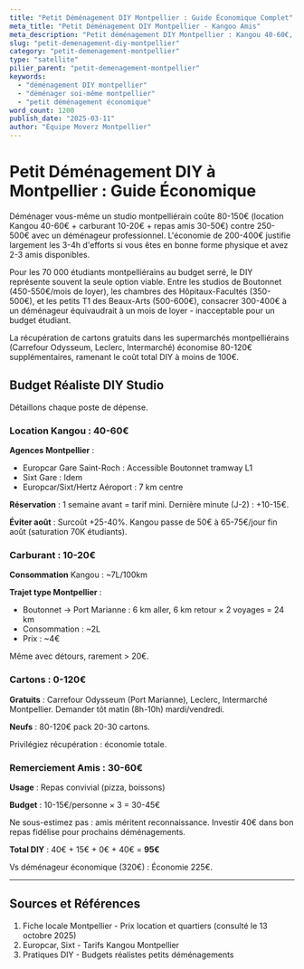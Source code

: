 ```yaml
---
title: "Petit Déménagement DIY Montpellier : Guide Économique Complet"
meta_title: "Petit Déménagement DIY Montpellier - Kangoo Amis"
meta_description: "Petit déménagement DIY Montpellier : Kangou 40-60€, économie 200-400€, cartons gratuits. Guide complet."
slug: "petit-demenagement-diy-montpellier"
category: "petit-demenagement-montpellier"
type: "satellite"
pilier_parent: "petit-demenagement-montpellier"
keywords:
  - "déménagement DIY montpellier"
  - "déménager soi-même montpellier"
  - "petit déménagement économique"
word_count: 1200
publish_date: "2025-03-11"
author: "Équipe Moverz Montpellier"
---
```


# Petit Déménagement DIY à Montpellier : Guide Économique

Déménager vous-même un studio montpelliérain coûte 80-150€ (location Kangou 40-60€ + carburant 10-20€ + repas amis 30-50€) contre 250-500€ avec un déménageur professionnel. L'économie de 200-400€ justifie largement les 3-4h d'efforts si vous êtes en bonne forme physique et avez 2-3 amis disponibles.

Pour les 70 000 étudiants montpelliérains au budget serré, le DIY représente souvent la seule option viable. Entre les studios de Boutonnet (450-550€/mois de loyer), les chambres des Hôpitaux-Facultés (350-500€), et les petits T1 des Beaux-Arts (500-600€), consacrer 300-400€ à un déménageur équivaudrait à un mois de loyer - inacceptable pour un budget étudiant.

La récupération de cartons gratuits dans les supermarchés montpelliérains (Carrefour Odysseum, Leclerc, Intermarché) économise 80-120€ supplémentaires, ramenant le coût total DIY à moins de 100€.

## Budget Réaliste DIY Studio

Détaillons chaque poste de dépense.

### Location Kangou : 40-60€

**Agences Montpellier** :
- Europcar Gare Saint-Roch : Accessible Boutonnet tramway L1
- Sixt Gare : Idem
- Europcar/Sixt/Hertz Aéroport : 7 km centre

**Réservation** : 1 semaine avant = tarif mini. Dernière minute (J-2) : +10-15€.

**Éviter août** : Surcoût +25-40%. Kangou passe de 50€ à 65-75€/jour fin août (saturation 70K étudiants).

### Carburant : 10-20€

**Consommation** Kangou : ~7L/100km

**Trajet type Montpellier** :
- Boutonnet → Port Marianne : 6 km aller, 6 km retour × 2 voyages = 24 km
- Consommation : ~2L
- Prix : ~4€

Même avec détours, rarement > 20€.

### Cartons : 0-120€

**Gratuits** : Carrefour Odysseum (Port Marianne), Leclerc, Intermarché Montpellier. Demander tôt matin (8h-10h) mardi/vendredi.

**Neufs** : 80-120€ pack 20-30 cartons.

Privilégiez récupération : économie totale.

### Remerciement Amis : 30-60€

**Usage** : Repas convivial (pizza, boissons)

**Budget** : 10-15€/personne × 3 = 30-45€

Ne sous-estimez pas : amis méritent reconnaissance. Investir 40€ dans bon repas fidélise pour prochains déménagements.

**Total DIY** : 40€ + 15€ + 0€ + 40€ = **95€**

Vs déménageur économique (320€) : Économie 225€.

---

## Sources et Références

1. Fiche locale Montpellier - Prix location et quartiers (consulté le 13 octobre 2025)
2. Europcar, Sixt - Tarifs Kangou Montpellier
3. Pratiques DIY - Budgets réalistes petits déménagements


